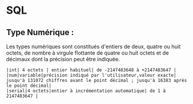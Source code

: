 # SQL

## Type Numérique : 

Les types numériques sont constitués d'entiers de deux, quatre ou huit octets, de nombre à virgule flottante de quatre ou huit octets
et de décimaux dont la précision peut être indiquée.
```
|int| 4 octets | entier habituel| de -2147483648 à +2147483647 |
|num|variable|précision indiqué par l'utilisateur,valeur exacte| jusqu'à 131072 chiffres avant le point décimal ; jusqu'à 16383 après le point décimal|
|serial|4 octets|entier à incrémentation automatique| de 1 à 2147483647 |
```

